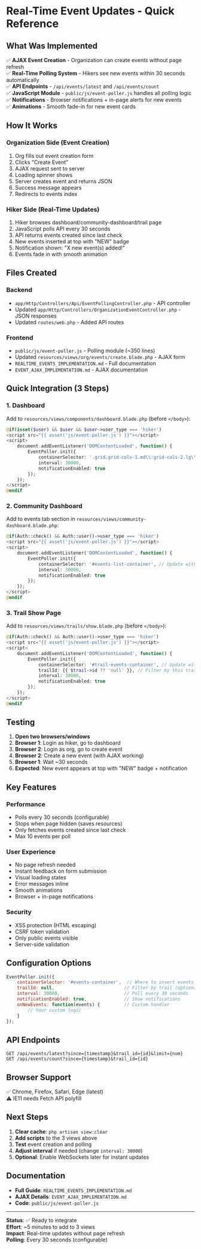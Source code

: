 # Real-Time Event Updates - Quick Reference

## What Was Implemented

✅ **AJAX Event Creation** - Organization can create events without page refresh  
✅ **Real-Time Polling System** - Hikers see new events within 30 seconds automatically  
✅ **API Endpoints** - `/api/events/latest` and `/api/events/count`  
✅ **JavaScript Module** - `public/js/event-poller.js` handles all polling logic  
✅ **Notifications** - Browser notifications + in-page alerts for new events  
✅ **Animations** - Smooth fade-in for new event cards  

## How It Works

### Organization Side (Event Creation)
1. Org fills out event creation form
2. Clicks "Create Event"  
3. AJAX request sent to server
4. Loading spinner shows
5. Server creates event and returns JSON
6. Success message appears
7. Redirects to events index

### Hiker Side (Real-Time Updates)
1. Hiker browses dashboard/community-dashboard/trail page
2. JavaScript polls API every 30 seconds
3. API returns events created since last check
4. New events inserted at top with "NEW" badge
5. Notification shown: "X new event(s) added!"
6. Events fade in with smooth animation

## Files Created

### Backend
- `app/Http/Controllers/Api/EventPollingController.php` - API controller
- Updated `app/Http/Controllers/OrganizationEventController.php` - JSON responses
- Updated `routes/web.php` - Added API routes

### Frontend
- `public/js/event-poller.js` - Polling module (~350 lines)
- Updated `resources/views/org/events/create.blade.php` - AJAX form
- `REALTIME_EVENTS_IMPLEMENTATION.md` - Full documentation
- `EVENT_AJAX_IMPLEMENTATION.md` - AJAX documentation

## Quick Integration (3 Steps)

### 1. Dashboard
Add to `resources/views/components/dashboard.blade.php` (before `</body>`):

```php
@if(isset($user) && $user && $user->user_type === 'hiker')
<script src="{{ asset('js/event-poller.js') }}"></script>
<script>
    document.addEventListener('DOMContentLoaded', function() {
        EventPoller.init({
            containerSelector: '.grid.grid-cols-1.md\\:grid-cols-2.lg\\:grid-cols-3.gap-6.mb-8',
            interval: 30000,
            notificationEnabled: true
        });
    });
</script>
@endif
```

### 2. Community Dashboard  
Add to events tab section in `resources/views/community-dashboard.blade.php`:

```php
@if(Auth::check() && Auth::user()->user_type === 'hiker')
<script src="{{ asset('js/event-poller.js') }}"></script>
<script>
    document.addEventListener('DOMContentLoaded', function() {
        EventPoller.init({
            containerSelector: '#events-list-container', // Update with actual ID
            interval: 30000,
            notificationEnabled: true
        });
    });
</script>
@endif
```

### 3. Trail Show Page
Add to `resources/views/trails/show.blade.php` (before `</body>`):

```php
@if(Auth::check() && Auth::user()->user_type === 'hiker')
<script src="{{ asset('js/event-poller.js') }}"></script>
<script>
    document.addEventListener('DOMContentLoaded', function() {
        EventPoller.init({
            containerSelector: '#trail-events-container', // Update with actual ID
            trailId: {{ $trail->id ?? 'null' }}, // Filter by this trail
            interval: 30000,
            notificationEnabled: true
        });
    });
</script>
@endif
```

## Testing

1. **Open two browsers/windows**
2. **Browser 1**: Login as hiker, go to dashboard
3. **Browser 2**: Login as org, go to create event
4. **Browser 2**: Create a new event (with AJAX working)
5. **Browser 1**: Wait ~30 seconds
6. **Expected**: New event appears at top with "NEW" badge + notification

## Key Features

### Performance
- Polls every 30 seconds (configurable)
- Stops when page hidden (saves resources)
- Only fetches events created since last check
- Max 10 events per poll

### User Experience
- No page refresh needed
- Instant feedback on form submission
- Visual loading states
- Error messages inline
- Smooth animations
- Browser + in-page notifications

### Security
- XSS protection (HTML escaping)
- CSRF token validation
- Only public events visible
- Server-side validation

## Configuration Options

```javascript
EventPoller.init({
    containerSelector: '#events-container',  // Where to insert events
    trailId: null,                          // Filter by trail (optional)
    interval: 30000,                        // Poll every 30 seconds
    notificationEnabled: true,              // Show notifications
    onNewEvents: function(events) {         // Custom handler
        // Your custom logic
    }
});
```

## API Endpoints

```
GET /api/events/latest?since={timestamp}&trail_id={id}&limit={num}
GET /api/events/count?since={timestamp}&trail_id={id}
```

## Browser Support

✅ Chrome, Firefox, Safari, Edge (latest)  
⚠️ IE11 needs Fetch API polyfill

## Next Steps

1. **Clear cache**: `php artisan view:clear`
2. **Add scripts** to the 3 views above
3. **Test** event creation and polling
4. **Adjust interval** if needed (change `interval: 30000`)
5. **Optional**: Enable WebSockets later for instant updates

## Documentation

- **Full Guide**: `REALTIME_EVENTS_IMPLEMENTATION.md`
- **AJAX Details**: `EVENT_AJAX_IMPLEMENTATION.md`
- **Code**: `public/js/event-poller.js`

---

**Status**: ✅ Ready to integrate  
**Effort**: ~5 minutes to add to 3 views  
**Impact**: Real-time updates without page refresh  
**Polling**: Every 30 seconds (configurable)
